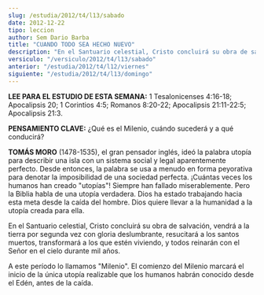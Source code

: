 ```yaml
---
slug: /estudia/2012/t4/l13/sabado
date: 2012-12-22
tipo: leccion
author: Sem Dario Barba
title: "CUANDO TODO SEA HECHO NUEVO"
description: "En el Santuario celestial, Cristo concluirá su obra de salvación, vendrá a la  tierra por segunda vez con gloria deslumbrante, resucitará a los santos  muertos, transformará a los que estén viviendo, y todos reinarán con el Señor  en el cielo durante mil años."
versiculo: "/versiculo/2012/t4/l13/sabado"
anterior: "/estudia/2012/t4/l12/viernes"
siguiente: "/estudia/2012/t4/l13/domingo"
---
```


**LEE PARA EL ESTUDIO DE ESTA SEMANA:** 1 Tesalonicenses 4:16-18; Apocalipsis 20; 1 Corintios 4:5; Romanos 8:20-22; Apocalipsis 21:11-22:5; Apocalipsis 21:3.

**PENSAMIENTO CLAVE:** ¿Qué es el Milenio, cuándo sucederá y a qué conducirá?

**TOMÁS MORO** (1478-1535), el gran pensador inglés, ideó la palabra utopía para describir una isla con un sistema social y legal aparentemente perfecto. Desde entonces, la palabra se usa a menudo en forma peyorativa para denotar la imposibilidad de una sociedad perfecta. ¡Cuántas veces los humanos han creado "utopías"! Siempre han fallado miserablemente. Pero la Biblia habla de una utopía verdadera. Dios ha estado trabajando hacia esta meta desde la caída del hombre. Dios quiere llevar a la humanidad a la utopía creada para ella.

En el Santuario celestial, Cristo concluirá su obra de salvación, vendrá a la tierra por segunda vez con gloria deslumbrante, resucitará a los santos muertos, transformará a los que estén viviendo, y todos reinarán con el Señor en el cielo durante mil años.

A este período lo llamamos "Milenio". El comienzo del Milenio marcará el inicio de la única utopía realizable que los humanos habrán conocido desde el Edén, antes de la caída.

